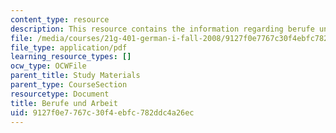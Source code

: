 ```yaml
---
content_type: resource
description: This resource contains the information regarding berufe und arbeit.
file: /media/courses/21g-401-german-i-fall-2008/9127f0e7767c30f4ebfc782ddc4a26ec_MIT21G_401F08_berufe.pdf
file_type: application/pdf
learning_resource_types: []
ocw_type: OCWFile
parent_title: Study Materials
parent_type: CourseSection
resourcetype: Document
title: Berufe und Arbeit
uid: 9127f0e7-767c-30f4-ebfc-782ddc4a26ec
---
```

